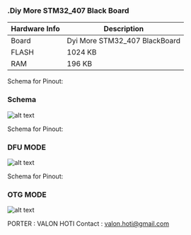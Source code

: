 ### .Diy More STM32_407 Black Board 

|Hardware Info| Description|
|------|------|
|Board|Dyi More STM32_407 BlackBoard |
|FLASH| 1024 KB |
|RAM| 196 KB |

Schema for Pinout:
### Schema 
![alt text](https://github.com/valoni/netmf-interpreter4x/blob/master/DIYMORE_STM32_407/DIY-More-STM32F407VGT6.png "Schema")

Schema for Pinout:
### DFU MODE 
![alt text](https://github.com/valoni/netmf-interpreter4x/blob/master/NucleoSTM32F411Ret6/nucleo_f411re_arduino_netfm4310_400.png "Arduino Headers")

Schema for Pinout:
### OTG MODE 
![alt text](https://github.com/valoni/netmf-interpreter4x/blob/master/NucleoSTM32F411Ret6/nucleo_f411re_arduino_netfm4310_400.png "Arduino Headers")

PORTER : VALON HOTI
Contact : valon.hoti@gmail.com 
